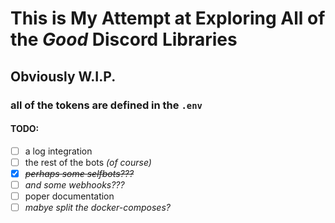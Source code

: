 # This is My Attempt at Exploring All of the *Good* Discord Libraries
## Obviously W.I.P.
### all of the tokens are defined in the `.env`
#### TODO:
- [ ]  a log integration
- [ ] the rest of the bots *(of course)*
- [x] ~~*perhaps some selfbots???*~~
- [ ] *and some webhooks???*
- [ ] poper documentation
- [ ] *mabye split the docker-composes?*
